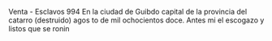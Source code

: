 Venta - Esclavos
994 En la ciudad de Guibdo capital de la provincia del catarro (destruido) agos
to de mil ochocientos doce. Antes mi el escogazo y listos que se ronin
